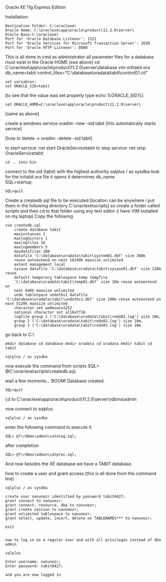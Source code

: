 Oracle XE 11g Express Edition

Installation:

	Destination Folder: C:\oraclexe\
	Oracle Home: C:\oraclexe\app\oracle\product\11.2.0\server\
	Oracle Base:C:\oraclexe\
	Port for 'Oracle Database Listener': 1521
	Port for 'Oracle Services for Microsoft Transaction Server': 2030
	Port for 'Oracle HTTP Listener': 8080


This is all done in cmd as administrator
all parameter files for a database must exist in the Oracle HOME (see above)
	cd C:\oraclexe\app\oracle\product\11.2.0\server\database
	vim inittabit.ora
	db_name=tabit
	control_files="C:\database\oradata\tabit\control01.ctl"
	
	set variables:
	set ORACLE_SID=tabit
[to see that the value was set properly type echo %ORACLE_SID%]
	
	set ORACLE_HOME=C:\oraclexe\app\oracle\product\11.2.0\server\
[same as above]
	
create a windows service
	oradim -new -sid tabit
[this automatically starts service]
	
[how to delete -> oradim -delete -sid tabit]
	
	
to start service: net start OracleServicetabit
to stop service: net stop OracleServicetabit
	
	cd .. into bin
	
connect to the sid (tabit) with the highest authority
	sqlplus / as sysdba 
look for the initabit.ora file it opens it determines db_name	
	SQL>startup;   
	
	SQL>quit
	
Create a createdb sql file to be executed [location can be anywhere i put them in the
											   following directory C:\oraclexe\scripts]
so create a folder called scripts and then cd to that folder
using any text editor (i have VIM installed on my laptop)
Copy the following

	vim createdb.sql
		create database tabit
		maxinstances 2
		maxloghistory 1
		maxlogfiles 16
		maxlogmembers 5
		maxdatafiles 100
		datafile 'C:\database\oradata\tabit\system01.dbf' size 300m
		reuse autoextend on next 10240k maxsize unlimited
		extent management local
		sysaux datafile 'C:\database\oradata\tabit\sysaux01.dbf' size 120m reuse
		default temporary tablespace temp tempfile
		'C:\database\oradata\tabit\temp01.dbf' size 10m reuse autoextend on
		next 640k maxsize unlimited
		undo tablespace undotbs1 datafile 'C:\database\oradata\tabit\undotbs1.dbf' size 100m reuse autoextend on next 5120k maxsize unlimited
		character set we8mswin1252
		national character set al16utf16
		logfile group 1 ('C:\database\oradata\tabit\redo01.log') size 10m,
		group 2 ('C:\database\oradata\tabit\redo02.log') size 10m,
		group 3 ('C:\database\oradata\tabit\redo03.log') size 10m
	
go back to C:\
	
	mkdir database cd database mkdir oradata cd oradata mkdir tabit cd tabit
	
	sqlplus / as sysdba
now execute the command from scripts
	SQL> @C:\oraclexe\scripts\createdb.sql;
	
wait a few moments... BOOM!
	Database created. 
	
	SQL>quit
	
cd to C:\oraclexe\app\oracle\product\11.2.0\server\rdbms\admin
	
now connect to sqlplus
	
	sqlplus / as sysdba

enter the following command to execute it

	SQL> @?\rdbms\admin\catalog.sql;
after completion

	SQL> @?\rdbms\admin\catproc.sql;
	
And now besides the XE database we have a TABIT database.


how to create a user and grant access (this is all done from the command line)

	sqlplus / as sysdba
	
	create user nanunezr identified by password tabit0427;
	grant connect to nanunezr;
	grant connect, resource, dba to nanunezr;
	grant create session to nanunezr;
	grant unlimited tablespace to nanunezr;
	grant select, update, insert, delete on TABLENAMES*** to nanunezr;
	
	exit
	
	
	now to log in as a regular user and with all privileges instead of dba admin
	
	sqlplus
	
	Enter username: nanunezr;
	Enter password: tabit0427;
	
	and you are now logged in

	

	
	